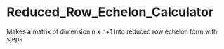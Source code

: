 # Reduced_Row_Echelon_Calculator
Makes a matrix of dimension n x n+1 into reduced row echelon form with steps
